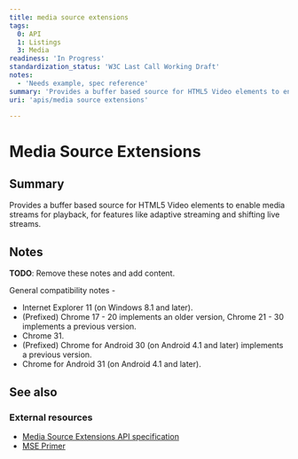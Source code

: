```yaml
---
title: media source extensions
tags:
  0: API
  1: Listings
  3: Media
readiness: 'In Progress'
standardization_status: 'W3C Last Call Working Draft'
notes:
  - 'Needs example, spec reference'
summary: 'Provides a buffer based source for HTML5 Video elements to enable media streams for playback, for features like adaptive streaming and shifting live streams.'
uri: 'apis/media source extensions'

---
```

# Media Source Extensions

## Summary

Provides a buffer based source for HTML5 Video elements to enable media streams for playback, for features like adaptive streaming and shifting live streams.

## Notes

**TODO**: Remove these notes and add content.

 General compatibility notes -

-   Internet Explorer 11 (on Windows 8.1 and later).
-   (Prefixed) Chrome 17 - 20 implements an older version, Chrome 21 - 30 implements a previous version.
-   Chrome 31.
-   (Prefixed) Chrome for Android 30 (on Android 4.1 and later) implements a previous version.
-   Chrome for Android 31 (on Android 4.1 and later).

## See also

### External resources

-   [Media Source Extensions API specification](http://www.w3.org/TR/media-source/)
-   [MSE Primer](http://docs.webplatform.org/wiki/tutorials/MSEPrimer)

